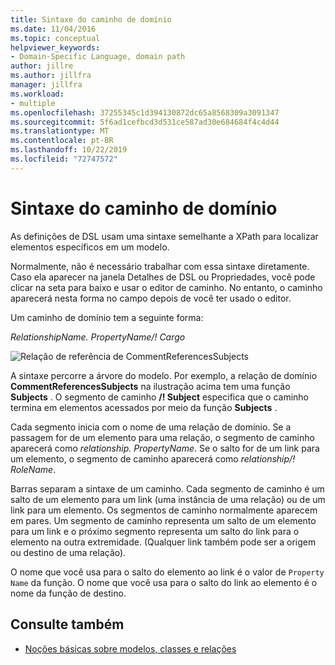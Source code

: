 ```yaml
---
title: Sintaxe do caminho de domínio
ms.date: 11/04/2016
ms.topic: conceptual
helpviewer_keywords:
- Domain-Specific Language, domain path
author: jillre
ms.author: jillfra
manager: jillfra
ms.workload:
- multiple
ms.openlocfilehash: 37255345c1d394130872dc65a8568309a3091347
ms.sourcegitcommit: 5f6ad1cefbcd3d531ce587ad30e684684f4c4d44
ms.translationtype: MT
ms.contentlocale: pt-BR
ms.lasthandoff: 10/22/2019
ms.locfileid: "72747572"
---
```

# <a name="domain-path-syntax"></a>Sintaxe do caminho de domínio
As definições de DSL usam uma sintaxe semelhante a XPath para localizar elementos específicos em um modelo.

 Normalmente, não é necessário trabalhar com essa sintaxe diretamente. Caso ela aparecer na janela Detalhes de DSL ou Propriedades, você pode clicar na seta para baixo e usar o editor de caminho. No entanto, o caminho aparecerá nesta forma no campo depois de você ter usado o editor.

 Um caminho de domínio tem a seguinte forma:

 *RelationshipName. PropertyName/! Cargo*

 ![Relação de referência de CommentReferencesSubjects](../modeling/media/dsl_reference.png)

 A sintaxe percorre a árvore do modelo. Por exemplo, a relação de domínio **CommentReferencesSubjects** na ilustração acima tem uma função **Subjects** . O segmento de caminho **/! Subject** especifica que o caminho termina em elementos acessados por meio da função **Subjects** .

 Cada segmento inicia com o nome de uma relação de domínio. Se a passagem for de um elemento para uma relação, o segmento de caminho aparecerá como *relationship. PropertyName*. Se o salto for de um link para um elemento, o segmento de caminho aparecerá como *relationship/! RoleName*.

 Barras separam a sintaxe de um caminho. Cada segmento de caminho é um salto de um elemento para um link (uma instância de uma relação) ou de um link para um elemento. Os segmentos de caminho normalmente aparecem em pares. Um segmento de caminho representa um salto de um elemento para um link e o próximo segmento representa um salto do link para o elemento na outra extremidade. (Qualquer link também pode ser a origem ou destino de uma relação).

 O nome que você usa para o salto do elemento ao link é o valor de `Property Name` da função. O nome que você usa para o salto do link ao elemento é o nome da função de destino.

## <a name="see-also"></a>Consulte também

- [Noções básicas sobre modelos, classes e relações](../modeling/understanding-models-classes-and-relationships.md)